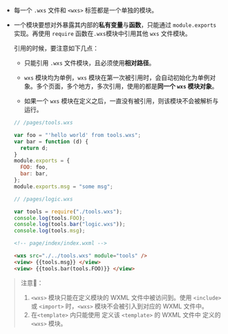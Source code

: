 - 每一个 `.wxs` 文件和 `<wxs>` 标签都是一个单独的模块。

- 一个模块要想对外暴露其内部的**私有变量**与**函数**，只能通过 `module.exports` 实现。再使用 `require` 函数在`.wxs`模块中引用其他 `wxs` 文件模块。

  引用的时候，要注意如下几点：

  - 只能引用 `.wxs` 文件模块，且必须使用**相对路径**。

  - `wxs` 模块均为单例，`wxs` 模块在第一次被引用时，会自动初始化为单例对象。多个页面，多个地方，多次引用，使用的都是**同一个 `wxs` 模块对象**。

  - 如果一个 `wxs` 模块在定义之后，一直没有被引用，则该模块不会被解析与运行。

  ```js
  // /pages/tools.wxs
  
  var foo = "'hello world' from tools.wxs";
  var bar = function (d) {
    return d;
  }
  module.exports = {
    FOO: foo,
    bar: bar,
  };
  module.exports.msg = "some msg";
  ```

  ```js
  // /pages/logic.wxs
  
  var tools = require("./tools.wxs");
  console.log(tools.FOO);
  console.log(tools.bar("logic.wxs"));
  console.log(tools.msg);
  ```

  ```html
  <!-- page/index/index.wxml -->
  
  <wxs src="./../tools.wxs" module="tools" />
  <view> {{tools.msg}} </view>
  <view> {{tools.bar(tools.FOO)}} </view>
  ```

> 注意📢：
>
> 1. `<wxs>` 模块只能在定义模块的 WXML 文件中被访问到。使用 `<include>` 或 `<import>` 时，`<wxs>` 模块不会被引入到对应的 WXML 文件中。
> 2. 在`<template>` 内只能使用 定义该 `<template>` 的 WXML 文件中 定义的 `<wxs>` 模块。



